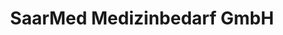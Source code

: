 ---
title: "SaarMed Medizinbedarf GmbH"
url: /saarlouis/saarmed-medizinbedarf-gmbh/
shop: Sanitätshaus
---
